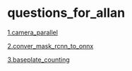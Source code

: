 # questions_for_allan

[1.camera_parallel](1.camera_parallel/q1.md)


[2.conver_mask_rcnn_to_onnx](2.conver_mask_rcnn_to_onnx/q2.md)

[3.baseplate_counting](3.baseplate_counting/q3.md)

